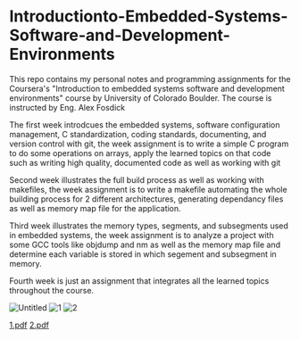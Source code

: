 # Introductionto-Embedded-Systems-Software-and-Development-Environments

This repo contains my personal notes and programming assignments for the Coursera's "Introduction to embedded systems software and development environments" course by University of Colorado Boulder. The course is instructed by Eng. Alex Fosdick

The first week introdcues the embedded systems, software configuration management, C standardization, coding standards, documenting, and version control with git, the week assignment is to write a simple C program to do some operations on arrays, apply the learned topics on that code such as writing high quality, documented code as well as working with git    

Second week illustrates the full build process as well as working with makefiles, the week assignment is to write a makefile automating the whole building process for 2 different architectures, generating dependancy files as well as memory map file for the application.
    
Third week illustrates the memory types, segments, and subsegments used in embedded systems, the week assignment is to analyze a project with some GCC tools like objdump and nm as well as the memory map file and determine each variable is stored in which segement and subsegment in memory.   

Fourth week is just an assignment that integrates all the learned topics throughout the course.
    
![Untitled](https://user-images.githubusercontent.com/82896678/223420385-a6b15b92-5e79-43dc-b7cd-d665c2ffa076.png)
![1](https://user-images.githubusercontent.com/82896678/231410145-8a995602-9424-4c10-830b-71932f4b3e55.png)
![2](https://user-images.githubusercontent.com/82896678/231410179-8230f718-ba14-4695-935c-ef9592361861.png)

[1.pdf](https://github.com/yemrebarmanbek/Introductionto-Embedded-Systems-Software-and-Development-Environments/files/11209296/1.pdf)
[2.pdf](https://github.com/yemrebarmanbek/Introductionto-Embedded-Systems-Software-and-Development-Environments/files/11209298/2.pdf)
